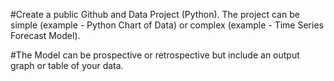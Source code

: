 #Create a public Github and Data Project (Python).  The project can be simple (example - Python Chart of Data) or complex (example - Time Series Forecast Model). 

#The Model can be prospective or retrospective but include an output graph or table of your data.
